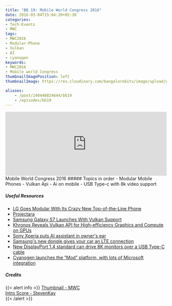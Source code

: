 ```yaml
---
title: "BB 19: Mobile World Congress 2016"
date: 2016-03-04T15:04:20+05:30
categories:
- Tech-Events
- MWC
tags:
- MWC2016
- Modular-Phone
- Vulkan
- AI
- cyanogen
keywords:
- MWC2016
- Mobile world Congress
thumbnailImagePosition: left
thumbnailImage: https://res.cloudinary.com/bangalorebits/image/upload/w_800,h_800,c_fill,r_50,bo_4px_solid_black/v1517410305/bb-episode-assets/bb19-thumbnail.jpg

aliases:
    - /post/140448824644/bb19
    - /episodes/bb19
---
```

<iframe frameborder='0' height='200px' scrolling='no' seamless src='https://embed.simplecast.com/4532c0f8?color=f5f5f5' width='100%'></iframe>
<BR>
Mobile World Congress 2016
<!--more-->
##### Topics in order
- Modular Mobile Phones
- Vulkan Api
- Ai on mobile
- USB Type-c with 8k video support


##### Useful Resources
*   [LG Goes Modular With Its Crazy New Top-of-the-Line Phone](https://www.wired.com/2016/02/lg-g5-announce/)
*   [Projectara](https://www.projectara.com)
*   [Samsung Galaxy S7 Launches With Vulkan Support](https://www.phoronix.com/scan.php?page=news_item&px=Galaxy-S7-Launch-Event)
*   [Khronos Reveals Vulkan API for High-efficiency Graphics and Compute on GPUs](https://www.khronos.org/news/press/khronos-reveals-vulkan-api-for-high-efficiency-graphics-and-compute-on-gpus)
*   [Sony Xperia puts AI assistant in owner's ear](https://www.bbc.com/news/technology-35627453)
*   [Samsung's new dongle gives your car an LTE connection](https://www.theverge.com/2016/2/21/11081476/samsung-connected-car-lte-dongle-mwc-2016)
*   [New DisplayPort 1.4 standard can drive 8K monitors over a USB Type-C cable](https://arstechnica.com/gadgets/2016/03/new-displayport-1-4-standard-can-drive-8k-monitors-over-a-usb-type-c-cable/)
*   [Cyanogen launches the “Mod” platform, with lots of Microsoft integration](https://arstechnica.com/gadgets/2016/02/cyanogen-launches-the-mod-platform-with-lots-of-microsoft-integration/?comments=1)


##### Credits

{{< alert info  >}}
  [Thumbnail - MWC](https://www.mobileworldcongress.com/) <BR>
  [Intro Score - StevenKay](https://plus.google.com/+StevenKay_Detachment)<BR>
{{< /alert >}}
